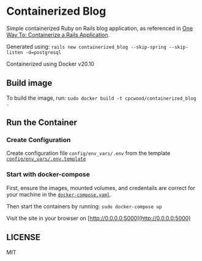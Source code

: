 # Containerized Blog

Simple containerized Ruby on Rails blog application, as referenced in [One Way To: Containerize a Rails Application](https://cpcwood.com/blog).

Generated using: ```rails new containerized_blog --skip-spring --skip-listen -d=postgresql```

Containerized using Docker v20.10

## Build image

To build the image, run: ```sudo docker build -t cpcwood/containerized_blog .```


## Run the Container

### Create Configuration

Create configuration file ```config/env_vars/.env```  from the template [```config/env_vars/.env.template```](config/env_vars/.env.template)


### Start with docker-compose

First, ensure the images, mounted volumes, and credentails are correct for your machine in the [```docker-compose.yaml```](docker-compose.yaml).

Then start the containers by running: ```sudo docker-compose up```

Visit the site in your browser on [http://0.0.0.0:5000](http://0.0.0.0:5000)


## LICENSE

MIT